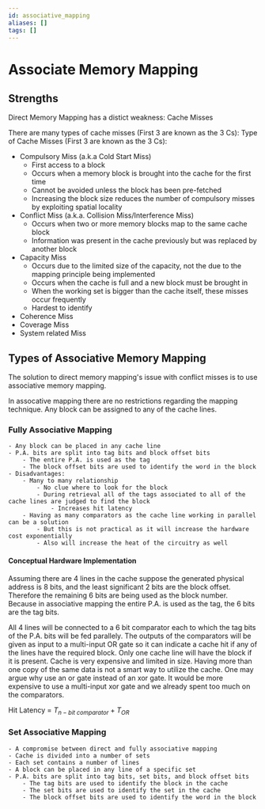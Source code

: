 ```yaml
---
id: associative_mapping
aliases: []
tags: []
---
```


# Associate Memory Mapping
## Strengths

Direct Memory Mapping has a distict weakness: Cache Misses

There are many types of cache misses (First 3 are known as the 3 Cs):
Type of Cache Misses (First 3 are known as the 3 Cs):
- Compulsory Miss (a.k.a Cold Start Miss)
    - First access to a block
    - Occurs when a memory block is brought into the cache for the first time
    - Cannot be avoided unless the block has been pre-fetched
    - Increasing the block size reduces the number of compulsory misses by exploiting spatial locality
- Conflict Miss (a.k.a. Collision Miss/Interference Miss)
    - Occurs when two or more memory blocks map to the same cache block
    - Information was present in the cache previously but was replaced by another block
- Capacity Miss
    - Occurs due to the limited size of the capacity, not the due to the mapping principle being implemented
    - Occurs when the cache is full and a new block must be brought in
    - When the working set is bigger than the cache itself, these misses occur frequently
    - Hardest to identify
- Coherence Miss
- Coverage Miss
- System related Miss

## Types of Associative Memory Mapping

The solution to direct memory mapping's issue with conflict misses is to use associative memory mapping.

In assocative mapping there are no restrictions regarding the mapping technique. Any block can be assigned to any of the cache lines.

### Fully Associative Mapping
    - Any block can be placed in any cache line
    - P.A. bits are split into tag bits and block offset bits
        - The entire P.A. is used as the tag
        - The block offset bits are used to identify the word in the block
    - Disadvantages:
        - Many to many relationship
            - No clue where to look for the block
            - During retrieval all of the tags associated to all of the cache lines are judged to find the block
                - Increases hit latency
        - Having as many comparators as the cache line working in parallel can be a solution
            - But this is not practical as it will increase the hardware cost exponentially
            - Also will increase the heat of the circuitry as well

#### Conceptual Hardware Implementation
Assuming there are 4 lines in the cache suppose the generated physical address is 8 bits, and the least significant 2 bits are the block offset.
Therefore the remaining 6 bits are being used as the block number. Because in associative mapping the entire P.A. is used as the tag, the 6 bits are the tag bits.

All 4 lines will be connected to a 6 bit comparator each to which the tag bits of the P.A. bits will be fed parallely.
The outputs of the comparators will be given as input to a multi-input OR gate so it can indicate a cache hit if any of the lines have the required block.
Only one cache line will have the block if it is present.
Cache is very expensive and limited in size.
Having more than one copy of the same data is not a smart way to utilize the cache.
One may argue why use an or gate instead of an xor gate.
It would be more expensive to use a multi-input xor gate and we already spent too much on the comparators.

Hit Latency = $T_{n-bit\ comparator} + T_{OR}$








### Set Associative Mapping
    - A compromise between direct and fully associative mapping
    - Cache is divided into a number of sets
    - Each set contains a number of lines
    - A block can be placed in any line of a specific set
    - P.A. bits are split into tag bits, set bits, and block offset bits
        - The tag bits are used to identify the block in the cache
        - The set bits are used to identify the set in the cache
        - The block offset bits are used to identify the word in the block

